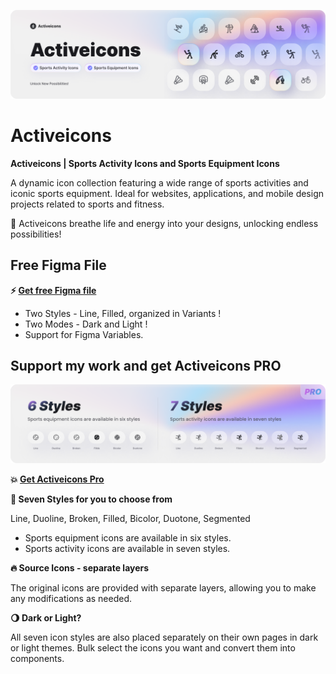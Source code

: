 ![alt text](Activeicons-cover.png)
# Activeicons

**Activeicons | Sports Activity Icons and Sports Equipment Icons**

A dynamic icon collection featuring a wide range of sports activities and iconic sports equipment. Ideal for websites, applications, and mobile design projects related to sports and fitness.

💜 Activeicons breathe life and energy into your designs, unlocking endless possibilities!

## Free Figma File

**⚡️ [Get free Figma file](https://www.figma.com/community/file/1379482746528273577/activeicons-sports-iconshttps:/)**

* Two Styles - Line, Filled, organized in Variants !
* Two Modes - Dark and Light !
* Support for Figma Variables.

## Support my work and get Activeicons PRO

![alt text](Activeicons-pro.png)

**💥 [Get Activeicons Pro ](https://idealandia.lemonsqueezy.com/buy/57a7582e-8563-4917-a944-0ce27f87142b)**

**🌈 Seven Styles for you to choose from**

Line, Duoline, Broken, Filled, Bicolor, Duotone, Segmented

* Sports equipment icons are available in six styles.
* Sports activity icons are available in seven styles.

**🔥 Source Icons - separate layers**

The original icons are provided with separate layers, allowing you to make any modifications as needed.

**🌖 Dark or Light?**

All seven icon styles are also placed separately on their own pages in dark or light themes.   Bulk select the icons you want and convert them into components.
